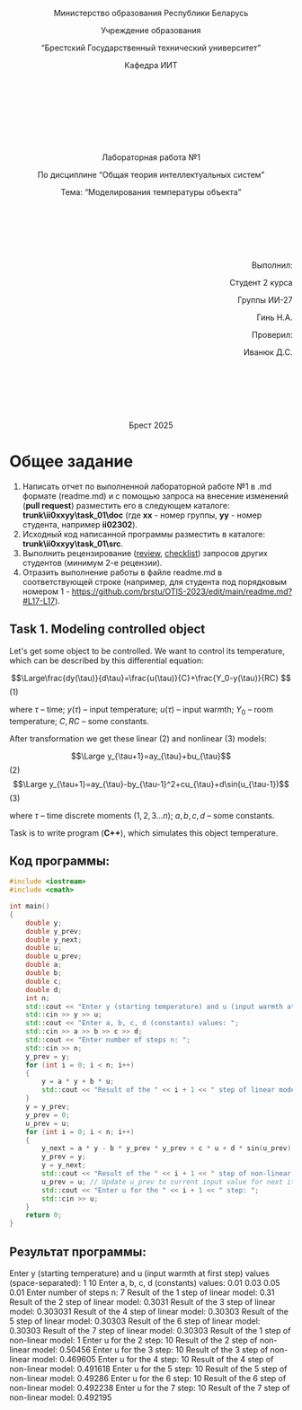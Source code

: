 <p align="center"> Министерство образования Республики Беларусь</p>
<p align="center">Учреждение образования</p>
<p align="center">“Брестский Государственный технический университет”</p>
<p align="center">Кафедра ИИТ</p>
<br><br><br><br><br><br><br>
<p align="center">Лабораторная работа №1</p>
<p align="center">По дисциплине “Общая теория интеллектуальных систем”</p>
<p align="center">Тема: “Моделирования температуры объекта”</p>
<br><br><br><br><br>
<p align="right">Выполнил:</p>
<p align="right">Студент 2 курса</p>
<p align="right">Группы ИИ-27</p>
<p align="right">Гинь Н.А.</p>
<p align="right">Проверил:</p>
<p align="right">Иванюк Д.С.</p>
<br><br><br><br><br>
<p align="center">Брест 2025</p>

# Общее задание #
1. Написать отчет по выполненной лабораторной работе №1 в .md формате (readme.md) и с помощью запроса на внесение изменений (**pull request**) разместить его в следующем каталоге: **trunk\ii0xxyy\task_01\doc** (где **xx** - номер группы, **yy** - номер студента, например **ii02302**).
2. Исходный код написанной программы разместить в каталоге: **trunk\ii0xxyy\task_01\src**.
3. Выполнить рецензирование ([review](https://linearb.io/blog/code-review-on-github), [checklist](https://linearb.io/blog/code-review-checklist)) запросов других студентов (минимум 2-е рецензии).
4. Отразить выполнение работы в файле readme.md в соответствующей строке (например, для студента под порядковым номером 1 - https://github.com/brstu/OTIS-2023/edit/main/readme.md?#L17-L17).

## Task 1. Modeling controlled object ##
Let's get some object to be controlled. We want to control its temperature, which can be described by this differential equation:

$$\Large\frac{dy(\tau)}{d\tau}=\frac{u(\tau)}{C}+\frac{Y_0-y(\tau)}{RC} $$ (1)

where $\tau$ – time; $y(\tau)$ – input temperature; $u(\tau)$ – input warmth; $Y_0$ – room temperature; $C,RC$ – some constants.

After transformation we get these linear (2) and nonlinear (3) models:

$$\Large y_{\tau+1}=ay_{\tau}+bu_{\tau}$$ (2)
$$\Large y_{\tau+1}=ay_{\tau}-by_{\tau-1}^2+cu_{\tau}+d\sin(u_{\tau-1})$$ (3)

where $\tau$ – time discrete moments ($1,2,3{\dots}n$); $a,b,c,d$ – some constants.

Task is to write program (**С++**), which simulates this object temperature.


## Код программы:
```C++
#include <iostream>
#include <cmath>

int main()
{
	double y;
	double y_prev;
	double y_next;
	double u;
	double u_prev;
	double a;
	double b;
	double c;
	double d;
	int n;
	std::cout << "Enter y (starting temperature) and u (input warmth at first step) values (space-separated): ";
	std::cin >> y >> u; 
	std::cout << "Enter a, b, c, d (constants) values: ";
	std::cin >> a >> b >> c >> d;
	std::cout << "Enter number of steps n: ";
	std::cin >> n;
	y_prev = y;
	for (int i = 0; i < n; i++)
	{
		y = a * y + b * u;
		std::cout << "Result of the " << i + 1 << " step of linear model: " << y << '\n';
	}
	y = y_prev;
	y_prev = 0;
	u_prev = u;
	for (int i = 0; i < n; i++)
	{
		y_next = a * y - b * y_prev * y_prev + c * u + d * sin(u_prev); // Use previous input value as per specification
		y_prev = y;
		y = y_next;
		std::cout << "Result of the " << i + 1 << " step of non-linear model: " << y << '\n';
		u_prev = u; // Update u_prev to current input value for next iteration (if u changes per step)
		std::cout << "Enter u for the " << i + 1 << " step: ";
		std::cin >> u;
	}
	return 0;
}

```

## Результат программы:
Enter y (starting temperature) and u (input warmth at first step) values (space-separated):  1 10
Enter a, b, c, d (constants) values: 0.01 0.03 0.05 0.01
Enter number of steps n: 7
Result of the 1 step of linear model: 0.31
Result of the 2 step of linear model: 0.3031
Result of the 3 step of linear model: 0.303031
Result of the 4 step of linear model: 0.30303
Result of the 5 step of linear model: 0.30303
Result of the 6 step of linear model: 0.30303
Result of the 7 step of linear model: 0.30303
Result of the 1 step of non-linear model: 1
Enter u for the 2 step: 10
Result of the 2 step of non-linear model: 0.50456
Enter u for the 3 step: 10
Result of the 3 step of non-linear model: 0.469605
Enter u for the 4 step: 10
Result of the 4 step of non-linear model: 0.491618
Enter u for the 5 step: 10
Result of the 5 step of non-linear model: 0.49286
Enter u for the 6 step: 10
Result of the 6 step of non-linear model: 0.492238
Enter u for the 7 step: 10
Result of the 7 step of non-linear model: 0.492195

